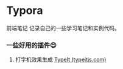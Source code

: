 # Typora
 前端笔记
 记录自己的一些学习笔记和实例代码。

### 一些好用的插件😊

1. 打字机效果生成 [TypeIt (typeitjs.com)](https://typeitjs.com/)

